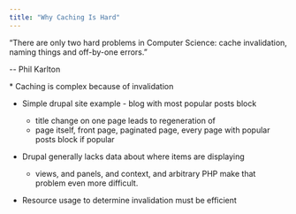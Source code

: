 ```yaml
---
title: "Why Caching Is Hard"
---
```


“There are only two hard problems in Computer Science: cache invalidation, naming things and off-by-one errors.” 

-- Phil Karlton

<div markdown="markdown" class="presenter-note">
* Caching is complex because of invalidation

  * Simple drupal site example - blog with most popular posts block

    * title change on one page leads to regeneration of
    * page itself, front page, paginated page, every page with popular posts block if popular
* Drupal generally lacks data about where items are displaying 

  * views, and panels, and context, and arbitrary PHP make that problem even more difficult.
* Resource usage to determine invalidation must be efficient
</div>